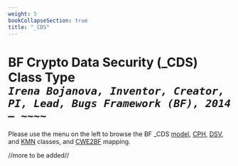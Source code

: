 ```yaml
---
weight: 5
bookCollapseSection: true
title: "_CDS"
---
```

# BF Crypto Data Security (_CDS) Class Type <br/> _`Irena Bojanova, Inventor, Creator, PI, Lead, Bugs Framework (BF), 2014 – ~~~~`_

Please use the menu on the left to browse the BF _CDS [model](/BF/info/bf-classes/_cds/model/), [CPH](/BF/info/bf-classes/_cds/cph), [DSV](/BF/info/bf-classes/_cds/dsv), and [KMN](/BF/info/bf-classes/_cds/kmn) classes, and [CWE2BF](/BF/info/bf-classes/_cds/cwe2bf) mapping.

//more to be added//